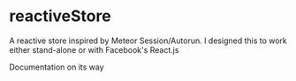 reactiveStore
=============

A reactive store inspired by Meteor Session/Autorun.
I designed this to work either stand-alone or with Facebook's React.js



Documentation on its way
